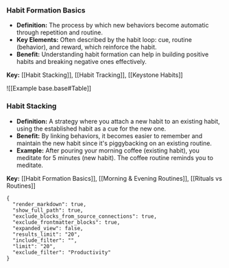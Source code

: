 ### Habit Formation Basics

- **Definition:** The process by which new behaviors become automatic through repetition and routine.
- **Key Elements:** Often described by the habit loop: cue, routine (behavior), and reward, which reinforce the habit.
- **Benefit:** Understanding habit formation can help in building positive habits and breaking negative ones effectively.

**Key:** [[Habit Stacking]], [[Habit Tracking]], [[Keystone Habits]]

![[Example base.base#Table]]
### Habit Stacking

- **Definition:** A strategy where you attach a new habit to an existing habit, using the established habit as a cue for the new one.
- **Benefit:** By linking behaviors, it becomes easier to remember and maintain the new habit since it's piggybacking on an existing routine.
- **Example:** After pouring your morning coffee (existing habit), you meditate for 5 minutes (new habit). The coffee routine reminds you to meditate.

**Key:** [[Habit Formation Basics]], [[Morning & Evening Routines]], [[Rituals vs Routines]]


```smart-connections
{
  "render_markdown": true,
  "show_full_path": true,
  "exclude_blocks_from_source_connections": true,
  "exclude_frontmatter_blocks": true,
  "expanded_view": false,
  "results_limit": "20",
  "include_filter": "",
  "limit": "20",
  "exclude_filter": "Productivity"
}
```


